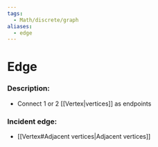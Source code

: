 ```yaml
---
tags:
  - Math/discrete/graph
aliases:
  - edge
---
```

# Edge
### Description:
- Connect 1 or 2 [[Vertex|vertices]] as endpoints
### Incident edge:
- [[Vertex#Adjacent vertices|Adjacent vertices]]
###